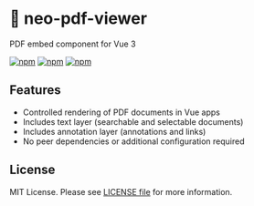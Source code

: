 # 📄 neo-pdf-viewer

PDF embed component for Vue 3

[![npm](https://img.shields.io/npm/v/neo-pdf-viewer)](https://npmjs.com/package/neo-pdf-viewer)
[![npm](https://img.shields.io/npm/dm/neo-pdf-viewer)](https://npmjs.com/package/neo-pdf-viewer)
[![npm](https://img.shields.io/npm/l/neo-pdf-viewer)](https://github.com/hrynko/neo-pdf-viewer/blob/master/LICENSE)

## Features

- Controlled rendering of PDF documents in Vue apps
- Includes text layer (searchable and selectable documents)
- Includes annotation layer (annotations and links)
- No peer dependencies or additional configuration required

## License

MIT License. Please see [LICENSE file](LICENSE) for more information.
